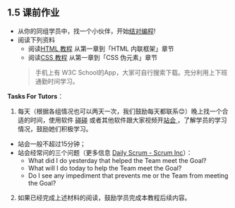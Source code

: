 ## 1.5 课前作业

- 从你的同组学员中，找一个小伙伴，开始[结对编程](https://zh.wikipedia.org/wiki/%E7%BB%93%E5%AF%B9%E7%BC%96%E7%A8%8B)!  
- 阅读下列资料
  - 阅读[HTML 教程](http://www.w3school.com.cn/html/index.asp) 从第一章到「HTML 内联框架」章节
  - 阅读[CSS 教程](http://www.w3school.com.cn/css/index.asp) 从第一章到「CSS 伪元素」章节
  > 手机上有 W3C School的App，大家可自行搜索下载。充分利用上下班通勤时间学习。 

**Tasks For Tutors**：
1. 每天（根据各组情况也可以两天一次，我们鼓励每天都联系😊）晚上找一个合适的时间，使用软件 [碰碰](https://pengpeng.us/) 或者其他软件跟大家视频开[站会 ](https://zh.wikipedia.org/wiki/%E7%AB%99%E4%BC%9A)，了解学员的学习情况，鼓励她们积极学习。
  - 站会一般不超过15分钟；
  - 站会经常问的三个问题（更多信息 [Daily Scrum - Scrum Inc](https://www.scruminc.com/daily-scrum/)）：
    - What did I do yesterday that helped the Team meet the Goal?
    - What will I do today to help the Team meet the  Goal?
    - Do I see any impediment that prevents me or the Team from meeting the Goal?
2. 如果已经完成上述材料的阅读，鼓励学员完成本教程后续内容。
